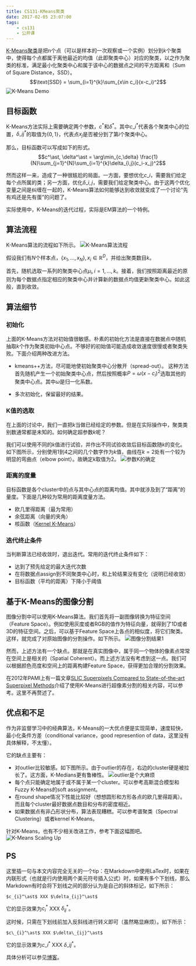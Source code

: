 ```yaml
---
title: CS131-KMeans聚类
date: 2017-02-05 23:07:00
tags:
    - cs131
    - 公开课
---
```

[K-Means聚类](https://zh.wikipedia.org/wiki/K-平均算法)是把n个点（可以是样本的一次观察或一个实例）划分到$k$个聚类中，使得每个点都属于离他最近的均值（此即聚类中心）对应的聚类，以之作为聚类的标准，满足最小化聚类中心和属于该中心的数据点之间的平方距离和（Sum of Square Distance，SSD）。
$$\text{SSD} = \sum_{i=1}^{k}\sum_{x\in c_i}(x-c_i)^2$$
![K-Means Demo](/img/kmeans_demo.png)

<!-- more -->
## 目标函数
K-Means方法实际上需要确定两个参数，$c^\ast$和$\delta^\ast$。其中$c\_{i}^\ast$代表各个聚类中心的位置，$\delta\_{ij}^\ast$的取值为$\lbrace 0,1\rbrace$，代表点$x_j$是否被分到了第$i$个聚类中心。

那么，目标函数可以写成如下的形式。
$$c^\ast, \delta^\ast = \arg\min_{c,\delta} \frac{1}{N}\sum_{j=1}^{N}\sum_{i=1}^{k}\delta_{i,j}(c_i-x_j)^2$$

然而这样一来，造成了一种很尴尬的局面。一方面，要想优化$c\_i$，需要我们给定每个点所属的类；另一方面，优化$\delta\_{i,j}$，需要我们给定聚类中心。由于这两个优化变量之间是纠缠在一起的，K-Means算法如何能够达到收敛就变成了一个讨论“先有鸡还是先有蛋”的问题了。

实际使用中，K-Means的迭代过程，实际是EM算法的一个特例。

## 算法流程
K-Means算法的流程如下所示。
![K-Means算法流程](/img/kmeans_algorithm.png)

假设我们有$N$个样本点，$\lbrace x_1, \dots, x_N\rbrace, x_i\in\mathbb{R}^D$，并给出聚类数目$k$。

首先，随机选取一系列的聚类中心点$\mu_i, i = 1,\dots, k$。接着，我们按照距离最近的原则为每个数据点指定相应的聚类中心并计算新的数据点均值更新聚类中心。如此这般，直到收敛。

## 算法细节
### 初始化
上面的K-Means方法对初始值很敏感。朴素的初始化方法是直接在数据点中随机抽取$k$个作为聚类初始中心点。不够好的初始值可能造成收敛速度很慢或者聚类失败。下面介绍两种改进方法。
- kmeans++方法，尽可能地使初始聚类中心分散开（spread-out）。
  这种方法首先随机产生一个初始聚类中心点，然后按照概率$P = \omega(x-c_i)^2$选取其他的聚类中心点。其中$\omega$是归一化系数。

- 多次初始化，保留最好的结果。

### K值的选取
在上面的讨论中，我们一直把$k$当做已经给定的参数。但是在实际操作中，聚类类别数通常都是未知的。如何确定超参数$k$呢？

我们可以使用不同的$k$值进行试验，并作出不同试验收敛后目标函数随$k$的变化。如下图所示，分别使用$1$到$4$之间的几个数字作为$k$值，曲线在$k=2$处有一个较为明显的弯曲点（elbow point）。故确定$k$取值为2。
![参数K的确定](/img/kmeans_object_fun_vs_k.png)

### 距离的度量
目标函数是各个cluster中的点与其中心点的距离均值。其中就涉及到了“距离”的量度。下面是几种较为常用的距离度量方法。
- 欧几里得距离（最为常用）
- 余弦距离（向量的夹角）
- 核函数（[Kernel K-Means](http://www.public.asu.edu/~jye02/CLASSES/Fall-2005/PAPERS/kdd_spectral_kernelkmeans.pdf)）

### 迭代终止条件
当判断算法已经收敛时，退出迭代。常用的迭代终止条件如下：
- 达到了预先给定的最大迭代次数
- 在将数据点assign到不同聚类中心时，和上轮结果没有变化（说明已经收敛）
- 目标函数（平均的距离）下降小于阈值

## 基于K-Means的图像分割
图像分割中可以使用K-Means算法。我们首先将一副图像转换为特征空间（Feature Space）。例如使用灰度或者RGB的值作为特征向量，就得到了1D或者3D的特征空间。之后，可以基于Feature Space上各点的相似度，将它们聚类。这样，就完成了对原始图像的分割操作。如下所示。
![图像分割结果1](/img/kmeans_image_seg_via_intensity.png)

然而，上述方法有一个缺点。那就是在真实图像中，属于同一个物体的像素点常常在空间上是相关的（Spatial Coherent）。而上述方法没有考虑到这一点。我们可以根据颜色亮度和空间上的距离构建Feature Space，获得更加合理的分割效果。

在2012年PAMI上有一篇文章[SLIC Superpixels Compared to State-of-the-art Superpixel Methods](https://infoscience.epfl.ch/record/177415/files/Superpixel_PAMI2011-2.pdf)介绍了使用K-Means进行超像素分割的相关内容，可以参考。这里不再赘述了。

## 优点和不足
作为非监督学习中的经典算法，K-Means的一大优点便是实现简单，速度较快，最小化条件方差（conditional variance，good represention of data，这里没有具体解释，不太懂）。

它的缺点主要有：
- 对outlier比较敏感。如下图所示。由于outlier的存在，右边的cluster硬是被拉长了。这方面，K-Medians更有鲁棒性。
![outlier是个大麻烦](/img/kmeans_sensitive_to_outlier.png)
- 每个点只能确定地属于或不属于某一个cluster。可以参考高斯混合模型和Fuzzy K-Means的soft assignment。
- 在round shape情况下性能比较好（想想圆形和方形各点的欧几里得距离）。而且每个cluster最好数据点数目和分布的密度相近。
- 如果数据点有非凸形状分布，算法表现糟糕。可以参考谱聚类（Spectral Clustering）或者kernel K-Means。

针对K-Means，也有不少相关改进工作，参考下面这幅图吧。
![K-Means Scaling Up](/img/kmeans_scaling_up.png)

## PS
这里插一句与本文内容完全无关的一个tip：在Markdown中使用LaTex时，如果在内联形式（也就是行内使用两个美元符号插入公式）时，如果有多个下划线，那么Markdown有时会将下划线之间的部分认为是自己的斜体标记，如下所示：
```
$c_{i}^\ast$ XXX $\delta_{ij}^\ast$
```
它的显示效果为$c_{i}^\ast$ XXX $\delta_{ij}^\ast$。

这时候，只需在下划线前加入反斜线进行转义即可（虽然略显麻烦）。如下所示：
```
$c\_{i}^\ast$ XXX $\delta\_{ij}^\ast$
```
它的显示效果为$c\_{i}^\ast$ XXX $\delta\_{ij}^\ast$。

具体分析可以参见[博客](http://lukang.me/2014/mathjax-for-hexo.html)。
